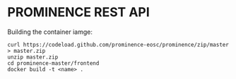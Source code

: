 # PROMINENCE REST API
Building the container iamge:
```
curl https://codeload.github.com/prominence-eosc/prominence/zip/master > master.zip
unzip master.zip
cd prominence-master/frontend
docker build -t <name> .
```
